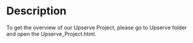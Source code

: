 # Description

To get the overview of our Upserve Project, please go to Upserve folder and open the Upserve_Project.html.
